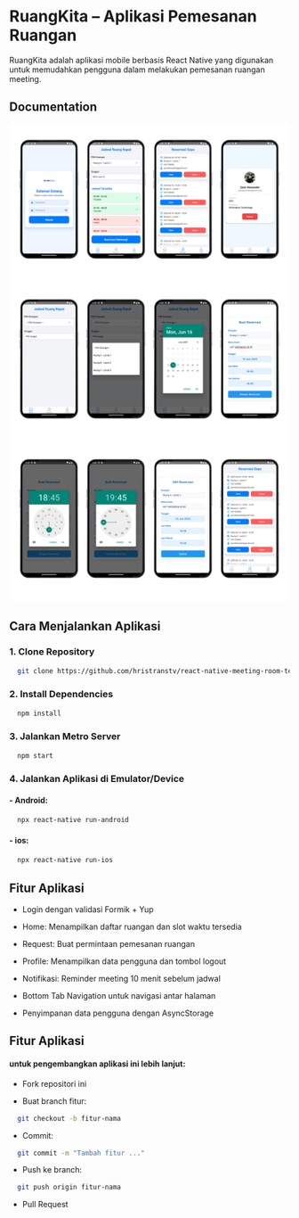 
# RuangKita – Aplikasi Pemesanan Ruangan

RuangKita adalah aplikasi mobile berbasis React Native yang digunakan untuk memudahkan pengguna dalam melakukan pemesanan ruangan meeting.





## Documentation

![App Screenshot](./image/1.png)
![App Screenshot](./image/2.png)
![App Screenshot](./image/3.png)

## Cara Menjalankan Aplikasi

### 1. Clone Repository

```bash
  git clone https://github.com/hristranstv/react-native-meeting-room-test.git
```

### 2. Install Dependencies

```bash
  npm install
```

### 3. Jalankan Metro Server

```bash
  npm start
```

### 4. Jalankan Aplikasi di Emulator/Device

#### - Android:

```bash
  npx react-native run-android
```
#### - ios:

```bash
  npx react-native run-ios
```


## Fitur Aplikasi
- Login dengan validasi Formik + Yup

- Home: Menampilkan daftar ruangan dan slot waktu tersedia

- Request: Buat permintaan pemesanan ruangan

- Profile: Menampilkan data pengguna dan tombol logout

- Notifikasi: Reminder meeting 10 menit sebelum jadwal

- Bottom Tab Navigation untuk navigasi antar halaman

- Penyimpanan data pengguna dengan AsyncStorage




## Fitur Aplikasi
#### untuk pengembangkan aplikasi ini lebih lanjut:
- Fork repositori ini

- Buat branch fitur: 
```bash
  git checkout -b fitur-nama
```
- Commit: 
```bash
  git commit -m "Tambah fitur ..."
```
- Push ke branch: 
```bash
  git push origin fitur-nama
```
- Pull Request



